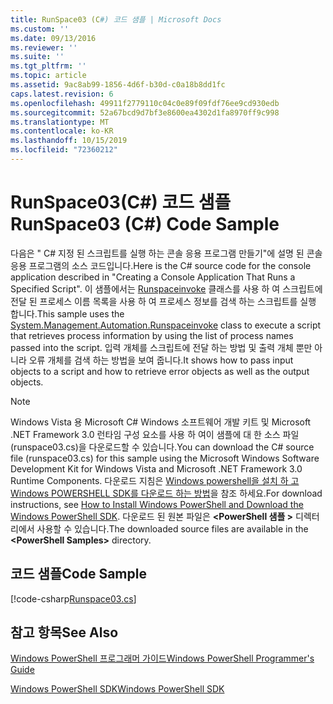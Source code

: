 ```yaml
---
title: RunSpace03 (C#) 코드 샘플 | Microsoft Docs
ms.custom: ''
ms.date: 09/13/2016
ms.reviewer: ''
ms.suite: ''
ms.tgt_pltfrm: ''
ms.topic: article
ms.assetid: 9ac8ab99-1856-4d6f-b30d-c0a18b8dd1fc
caps.latest.revision: 6
ms.openlocfilehash: 49911f2779110c04c0e89f09fdf76ee9cd930edb
ms.sourcegitcommit: 52a67bcd9d7bf3e8600ea4302d1fa8970ff9c998
ms.translationtype: MT
ms.contentlocale: ko-KR
ms.lasthandoff: 10/15/2019
ms.locfileid: "72360212"
---
```

# <a name="runspace03-c-code-sample"></a><span data-ttu-id="bdf1b-102">RunSpace03(C#) 코드 샘플</span><span class="sxs-lookup"><span data-stu-id="bdf1b-102">RunSpace03 (C#) Code Sample</span></span>

<span data-ttu-id="bdf1b-103">다음은 " C# 지정 된 스크립트를 실행 하는 콘솔 응용 프로그램 만들기"에 설명 된 콘솔 응용 프로그램의 소스 코드입니다.</span><span class="sxs-lookup"><span data-stu-id="bdf1b-103">Here is the C# source code for the console application described in "Creating a Console Application That Runs a Specified Script".</span></span> <span data-ttu-id="bdf1b-104">이 샘플에서는 [Runspaceinvoke](/dotnet/api/System.Management.Automation.RunspaceInvoke) 클래스를 사용 하 여 스크립트에 전달 된 프로세스 이름 목록을 사용 하 여 프로세스 정보를 검색 하는 스크립트를 실행 합니다.</span><span class="sxs-lookup"><span data-stu-id="bdf1b-104">This sample uses the [System.Management.Automation.Runspaceinvoke](/dotnet/api/System.Management.Automation.RunspaceInvoke) class to execute a script that retrieves process information by using the list of process names passed into the script.</span></span> <span data-ttu-id="bdf1b-105">입력 개체를 스크립트에 전달 하는 방법 및 출력 개체 뿐만 아니라 오류 개체를 검색 하는 방법을 보여 줍니다.</span><span class="sxs-lookup"><span data-stu-id="bdf1b-105">It shows how to pass input objects to a script and how to retrieve error objects as well as the output objects.</span></span>

> [!NOTE]
> <span data-ttu-id="bdf1b-106">Windows Vista 용 Microsoft C# Windows 소프트웨어 개발 키트 및 Microsoft .NET Framework 3.0 런타임 구성 요소를 사용 하 여이 샘플에 대 한 소스 파일 (runspace03.cs)을 다운로드할 수 있습니다.</span><span class="sxs-lookup"><span data-stu-id="bdf1b-106">You can download the C# source file (runspace03.cs) for this sample using the Microsoft Windows Software Development Kit for Windows Vista and Microsoft .NET Framework 3.0 Runtime Components.</span></span> <span data-ttu-id="bdf1b-107">다운로드 지침은 [Windows powershell을 설치 하 고 Windows POWERSHELL SDK를 다운로드 하는 방법](/powershell/developer/installing-the-windows-powershell-sdk)을 참조 하세요.</span><span class="sxs-lookup"><span data-stu-id="bdf1b-107">For download instructions, see [How to Install Windows PowerShell and Download the Windows PowerShell SDK](/powershell/developer/installing-the-windows-powershell-sdk).</span></span>
> <span data-ttu-id="bdf1b-108">다운로드 된 원본 파일은 **\<PowerShell 샘플 >** 디렉터리에서 사용할 수 있습니다.</span><span class="sxs-lookup"><span data-stu-id="bdf1b-108">The downloaded source files are available in the **\<PowerShell Samples>** directory.</span></span>

## <a name="code-sample"></a><span data-ttu-id="bdf1b-109">코드 샘플</span><span class="sxs-lookup"><span data-stu-id="bdf1b-109">Code Sample</span></span>

[!code-csharp[Runspace03.cs](../../../../powershell-sdk-samples/SDK-2.0/csharp/Runspace03/Runspace03.cs#L11-L88 "Runspace03.cs")]

## <a name="see-also"></a><span data-ttu-id="bdf1b-110">참고 항목</span><span class="sxs-lookup"><span data-stu-id="bdf1b-110">See Also</span></span>

[<span data-ttu-id="bdf1b-111">Windows PowerShell 프로그래머 가이드</span><span class="sxs-lookup"><span data-stu-id="bdf1b-111">Windows PowerShell Programmer's Guide</span></span>](./windows-powershell-programmer-s-guide.md)

[<span data-ttu-id="bdf1b-112">Windows PowerShell SDK</span><span class="sxs-lookup"><span data-stu-id="bdf1b-112">Windows PowerShell SDK</span></span>](../windows-powershell-reference.md)
